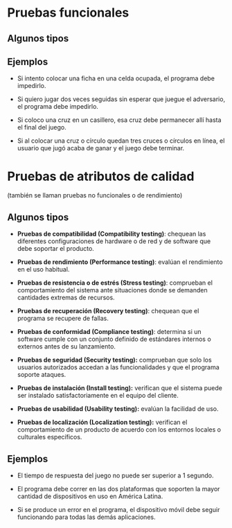 
# Pruebas funcionales

## Algunos tipos

## Ejemplos
- Si intento colocar una ficha en una celda ocupada,
el programa debe impedirlo.

- Si quiero jugar dos veces seguidas sin esperar que
juegue el adversario, el programa debe impedirlo.

- Si coloco una cruz en un casillero, esa cruz debe
permanecer allí hasta el final del juego.

- Si al colocar una cruz o círculo quedan tres cruces o
círculos en línea, el usuario que jugó acaba de ganar
y el juego debe terminar.


# Pruebas de atributos de calidad
(también se llaman pruebas no funcionales o de rendimiento)

## Algunos tipos
- **Pruebas de compatibilidad (Compatibility testing)**: chequean las diferentes configuraciones
de hardware o de red y de software que debe soportar el producto.

- **Pruebas de rendimiento (Performance testing)**: evalúan el rendimiento en el uso habitual.

- **Pruebas de resistencia o de estrés (Stress testing)**: comprueban el comportamiento del
sistema ante situaciones donde se demanden cantidades extremas de recursos.

- **Pruebas de recuperación (Recovery testing)**: chequean que el programa se recupere de fallas.

- **Pruebas de conformidad (Compliance testing)**: determina si un software cumple con un
conjunto definido de estándares internos o externos antes de su lanzamiento.

- **Pruebas de seguridad (Security testing):** comprueban que solo los usuarios
autorizados accedan a las funcionalidades y que el programa soporte ataques.

- **Pruebas de instalación (Install testing):** verifican que el sistema puede ser
instalado satisfactoriamente en el equipo del cliente.

- **Pruebas de usabilidad (Usability testing):** evalúan la facilidad de uso.

- **Pruebas de localización (Localization testing):** verifican el comportamiento
de un producto de acuerdo con los entornos locales o culturales específicos.
## Ejemplos
- El tiempo de respuesta del juego no puede ser superior a 1 segundo.

- El programa debe correr en las dos plataformas que soporten la
mayor cantidad de dispositivos en uso en América Latina.

- Si se produce un error en el programa, el dispositivo móvil debe
seguir funcionando para todas las demás aplicaciones.